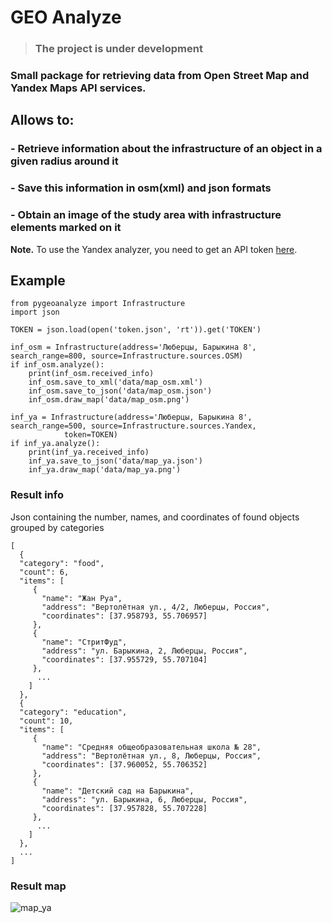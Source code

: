 
# GEO Analyze
> ### The project is under development

### Small package for retrieving data from Open Street Map and Yandex Maps API services.
## Allows to:
### - Retrieve information about the infrastructure of an object in a given radius around it
### - Save this information in osm(xml) and json formats
### - Obtain an image of the study area with infrastructure elements marked on it

**Note.** To use the Yandex analyzer, you need to get an API token [here](https://developer.tech.yandex.ru/services).


## Example
    from pygeoanalyze import Infrastructure  
    import json  
      
    TOKEN = json.load(open('token.json', 'rt')).get('TOKEN')  
      
    inf_osm = Infrastructure(address='Люберцы, Барыкина 8', search_range=800, source=Infrastructure.sources.OSM)  
    if inf_osm.analyze():  
        print(inf_osm.received_info)  
        inf_osm.save_to_xml('data/map_osm.xml')  
        inf_osm.save_to_json('data/map_osm.json')  
        inf_osm.draw_map('data/map_osm.png')  
      
    inf_ya = Infrastructure(address='Люберцы, Барыкина 8', search_range=500, source=Infrastructure.sources.Yandex,
    			token=TOKEN)  
    if inf_ya.analyze():  
        print(inf_ya.received_info)  
        inf_ya.save_to_json('data/map_ya.json')  
        inf_ya.draw_map('data/map_ya.png')


		
### Result info
Json containing the number, names,  and coordinates of found objects grouped by categories

    [  
      {  
      "category": "food",  
      "count": 6,  
      "items": [  
         {  
           "name": "Жан Руа",  
           "address": "Вертолётная ул., 4/2, Люберцы, Россия",  
           "coordinates": [37.958793, 55.706957]  
         },  
         {  
           "name": "СтритФуд",  
           "address": "ул. Барыкина, 2, Люберцы, Россия",  
           "coordinates": [37.955729, 55.707104]  
         },  
	      ...  
        ]  
      },  
      {  
      "category": "education",  
      "count": 10,  
      "items": [  
         {  
           "name": "Средняя общеобразовательная школа № 28",  
           "address": "Вертолётная ул., 8, Люберцы, Россия",  
           "coordinates": [37.960052, 55.706352]  
         },  
	     {  
           "name": "Детский сад на Барыкина",  
           "address": "ул. Барыкина, 6, Люберцы, Россия",  
           "coordinates": [37.957828, 55.707228]  
         },  
	      ...  
        ]  
      },
      ...  
    ]

### Result map
![map_ya](https://user-images.githubusercontent.com/71232265/152334291-abd196b9-39d0-4daf-8574-e68fd56361ec.png)

